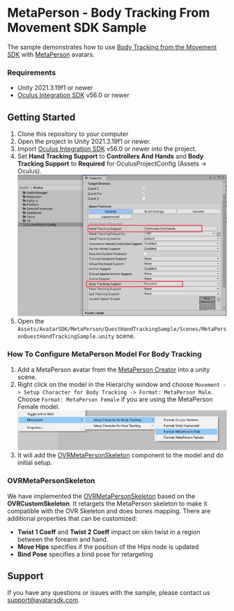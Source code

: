 # MetaPerson - Body Tracking From Movement SDK Sample
The sample demonstrates how to use [Body Tracking from the Movement SDK](https://developer.oculus.com/documentation/unity/move-body-tracking/) with [MetaPerson](https://metaperson.avatarsdk.com/) avatars.

### Requirements
- Unity 2021.3.19f1 or newer
- [Oculus Integration SDK](https://developer.oculus.com/downloads/package/unity-integration/) v56.0 or newer

## Getting Started
1. Clone this repository to your computer
2. Open the project in Unity 2021.3.19f1 or newer.
3. Import [Oculus Integration SDK](https://developer.oculus.com/downloads/package/unity-integration/) v56.0 or newer into the project.
4. Set **Hand Tracking Support** to **Controllers And Hands** and **Body Tracking Support** to **Required** for OculusProjectConfig (Assets -> Oculus).
![Project Config](./Documentation/Images/enable_body_tracking.JPG "Project Config")
5. Open the `Assets/AvatarSDK/MetaPerson/QuestHandTrackingSample/Scenes/MetaPersonQuestHandTrackingSample.unity` scene.

### How To Configure MetaPerson Model For Body Tracking
1. Add a MetaPerson avatar from the [MetaPerson Creator](https://metaperson.avatarsdk.com/) into a unity scene.
2. Right click on the model in the Hierarchy window and choose `Movement -> Setup Character for Body Tracking -> Format: MetaPerson Male`. Choose `Format: MetaPerson Female` if you are using the MetaPerson Female model.
![Configure MetaPerson Model](./Documentation/Images/setup_model_for_body_tracking.jpg "Configure MetaPerson Model")
3. It will add the [OVRMetaPersonSkeleton](./Assets/AvatarSDK/MetaPerson/QuestHandTrackingSample/Scripts/OVRMetaPersonSkeleton.cs) component to the model and do initial setup.

### OVRMetaPersonSkeleton
We have implemented the [OVRMetaPersonSkeleton](./Assets/AvatarSDK/MetaPerson/QuestHandTrackingSample/Scripts/OVRMetaPersonSkeleton.cs) based on the **OVRCustomSkeleton**. 
It retargets the MetaPerson skeleton to make it compatible with the OVR Skeleton and does bones mapping. There are additional properties that can be customized:
- **Twist 1 Coeff** and **Twist 2 Coeff** impact on skin twist in a region between the forearm and hand.
- **Move Hips** specifies if the position of the Hips node is updated
- **Bind Pose** specifies a bind pose for retargeting 

## Support
If you have any questions or issues with the sample, please contact us <support@avatarsdk.com>.
